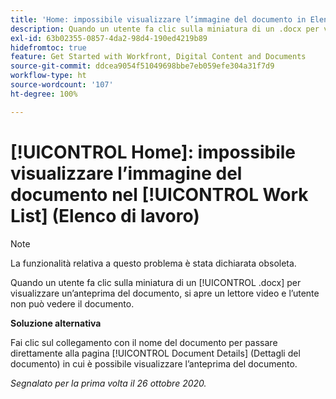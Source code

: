 ```yaml
---
title: 'Home: impossibile visualizzare l’immagine del documento in Elenco lavori'
description: Quando un utente fa clic sulla miniatura di un .docx per visualizzare un’anteprima del documento, si apre un lettore video e l’utente non può vedere il documento.
exl-id: 63b02355-0857-4da2-98d4-190ed4219b89
hidefromtoc: true
feature: Get Started with Workfront, Digital Content and Documents
source-git-commit: ddcea9054f51049698bbe7eb059efe304a31f7d9
workflow-type: ht
source-wordcount: '107'
ht-degree: 100%

---
```


# [!UICONTROL Home]: impossibile visualizzare l’immagine del documento nel [!UICONTROL Work List] (Elenco di lavoro)

<!--Article created by request-->

>[!NOTE]
>
>La funzionalità relativa a questo problema è stata dichiarata obsoleta.

Quando un utente fa clic sulla miniatura di un [!UICONTROL .docx] per visualizzare un’anteprima del documento, si apre un lettore video e l’utente non può vedere il documento.

**Soluzione alternativa**

Fai clic sul collegamento con il nome del documento per passare direttamente alla pagina [!UICONTROL Document Details] (Dettagli del documento) in cui è possibile visualizzare l’anteprima del documento.

_Segnalato per la prima volta il 26 ottobre 2020._
